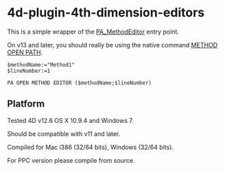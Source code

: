 4d-plugin-4th-dimension-editors
===============================

This is a simple wrapper of the [PA_MethodEditor](http://sources.4d.com/trac/4d_4dpluginapi/wiki/CMU84350.HTM) entry point.

On v13 and later, you should really be using the native command [METHOD OPEN PATH](http://doc.4d.com/4D-Language-Reference-13.5/Design-Object-Access/METHOD-OPEN-PATH.301-1458472.en.html).

```
$methodName:="Method1"
$lineNumber:=1

PA OPEN METHOD EDITOR ($methodName;$lineNumber)
```

Platform
--------

Tested 4D v12.6 OS X 10.9.4 and Windows 7.

Should be compatible with v11 and later.

Compiled for Mac i386 (32/64 bits), Windows (32/64 bits).

For PPC version please compile from source.
